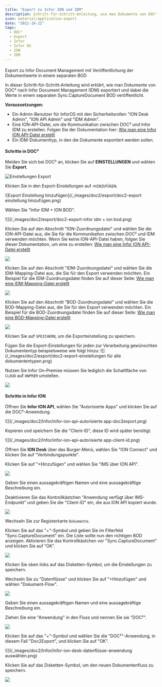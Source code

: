 ```yaml
---
title: "Export zu Infor ION und IDM"
description: Schritt-für-Schritt-Anleitung, wie man Dokumente von DOC² nach Infor Document Management (IDM) exportiert und dabei die Werte in einem separaten Sync.CaptureDocument BOD veröffentlicht.
icon: material/application-export
date: "2021-10-22"
tags:
  - DOC²
  - Export
  - Infor
  - Infor OS
  - ION
  - IDM
---
```


####
Export zu Infor Document Management mit Veröffentlichung der Dokumentwerte in einem separaten BOD

In dieser Schritt-für-Schritt-Anleitung wird erklärt, wie man Dokumente von DOC² nach Infor Document Management (IDM) exportiert und dabei die Werte in einem separaten Sync.CaptureDocument BOD veröffentlicht.

**Voraussetzungen:**

- Ein Admin-Benutzer für InforOS mit den Sicherheitsrollen "ION Desk Admin", "ION API Admin" und "IDM Admin".
- Eine ION-API-Datei, um die Kommunikation zwischen DOC² und Infor IDM zu erstellen. Folgen Sie der Dokumentation hier: [Wie man eine Infor ION API-Datei erstellt](/doc2/export/create-a-infor-ion-api-file/)
- Ein IDM-Dokumenttyp, in den die Dokumente exportiert werden sollen.

#### Schritte in DOC²

Melden Sie sich bei DOC² an, klicken Sie auf **EINSTELLUNGEN** und wählen Sie **Export**.

![Einstellungen Export](/_images/doc2/export/doc2-einstellungen-export.png)


Klicken Sie in den Export-Einstellungen auf `+HINZUFÜGEN`.

![Export Einstellung hinzufügen](/_images/doc2/export/doc2-export einstellung hinzufügen.png)


Wählen Sie "Infor IDM + ION BOD".

![](/_images/doc2/export/doc2-export-infor idm + ion bod.png)

Klicken Sie auf den Abschnitt "ION-Zuordnungsdatei" und wählen Sie die ION-API-Datei aus, die Sie für die Kommunikation zwischen DOC² und IDM verwenden möchten. Wenn Sie keine ION-API-Datei haben, folgen Sie dieser Dokumentation, um eine zu erstellen: [Wie man eine Infor ION API-Datei erstellt](/doc2/export/create-a-infor-ion-api-file/)

![](/_images/doc2/export/doc2-infor-ion-ion-zuordnungsdatei.png)

Klicken Sie auf den Abschnitt "IDM-Zuordnungsdatei" und wählen Sie die IDM-Mapping-Datei aus, die Sie für den Export verwenden möchten.
Ein Beispiel für die IDM-Zuordnungsdatei finden Sie auf dieser Seite: [Wie man eine IDM-Mapping-Datei erstellt](/doc2/export/how-to-create-a-idm-mapping-file/)

![](/_images/doc2/export/doc2-infor-ion-idm-zuordnungsdatei.png)

Klicken Sie auf den Abschnitt "BOD-Zuordnungsdatei" und wählen Sie die BOD-Mapping-Datei aus, die Sie für den Export verwenden möchten.
Ein Beispiel für die BOD-Zuordnungsdatei finden Sie auf dieser Seite: [Wie man eine BOD-Mapping-Datei erstellt](/doc2/export/how-to-create-a-bod-mapping-file/)

![](/_images/doc2/export/doc2-infor-ion-bod-zuordnungsdatei.png)

Klicken Sie auf `SPEICHERN`, um die Exporteinstellung zu speichern.

Fügen Sie die Export-Einstellungen für jeden zur Verarbeitung gewünschten Dokumententyp beispielsweise wie folgt hinzu:
![](/_images/doc2/export/doc2-export-einstellungen für alle dokumententypen.png)

Nutzen Sie Infor On-Premise müssen Sie lediglich die Schaltfläche von `CLOUD` auf `ONPREM` umstellen.

![](/_images/doc2/export/doc2-infor-schaltfläche-onprem.png)


#### Schritte in Infor ION

Öffnen Sie **Infor ION API**, wählen Sie "Autorisierte Apps" und klicken Sie auf die DOC²-Anwendung.

![](/_images/doc2/Infor/infor-ion-api-autorisierte app-doc2export.png)

Kopieren und speichern Sie die "Client-ID", diese ID wird später benötigt.

![](/_images/doc2/Infor/infor-ion-api-autorisierte app-client-id.png)

Öffnen Sie **ION Desk** über das Burger-Menü, wählen Sie "ION Connect" und klicken Sie auf "Verbindungspunkte".

Klicken Sie auf "+Hinzufügen" und wählen Sie "IMS über ION API".

![](/_images/doc2/Infor/infor-ion-desk-verbindungspunkte.png)

Geben Sie einen aussagekräftigen Namen und eine aussagekräftige Beschreibung ein.

Deaktivieren Sie das Kontrollkästchen "Anwendung verfügt über IMS-Endpunkt" und geben Sie die "Client-ID" ein, die aus ION API kopiert wurde.

![](/_images/doc2/Infor/infor-ion-desk-anwendungsverbindungspunkt.png)

Wechseln Sie zur Registerkarte `Dokumente`.

Klicken Sie auf das "+"-Symbol und geben Sie im Filterfeld "Sync.CaptureDocument" ein. Die Liste sollte nun den richtigen BOD anzeigen. Aktivieren Sie das Kontrollkästchen vor "Sync.CaptureDocument" und klicken Sie auf "OK".

![](/_images/doc2/Infor/infor-ion-desk-anwendungsverbindungspunkt-dokumente.png)

Klicken Sie oben links auf das Disketten-Symbol, um die Einstellungen zu speichern.


Wechseln Sie zu "Datenflüsse" und klicken Sie auf "+Hinzufügen" und wählen "Dokument-Flow".

![](/_images/doc2/Infor/infor-ion-desk-datenflüsse.png)

Geben Sie einen aussagekräftigen Namen und eine aussagekräftige Beschreibung ein.

Ziehen Sie eine "Anwendung" in den Fluss und nennen Sie sie "DOC²".

![](/_images/doc2/Infor/infor-ion-desk-datenflüsse-anwendung.png)

Klicken Sie auf das "+"-Symbol und wählen Sie die "DOC²"-Anwendung, in diesem Fall "Doc2Export", und klicken Sie auf "OK".

![](/_images/doc2/Infor/infor-ion-desk-datenflüsse-anwendung auswählen.png)

Klicken Sie auf das Disketten-Symbol, um den neuen Dokumentenfluss zu speichern.

![](/_images/doc2/Infor/infor-ion-desk-dokument-flow-speichern.png)